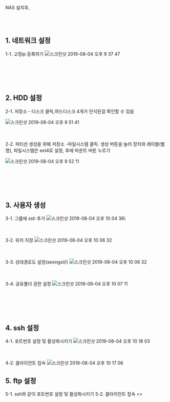 NAS 설치후,

<br/><br/>
## 1. 네트워크 설정
1-1. 고정ip 등록하기
![스크린샷 2019-08-04 오후 9 37 47](https://user-images.githubusercontent.com/44438752/62423911-49f32580-b702-11e9-8fe9-08f8b220e481.png)

<br/><br/><br/><br/>

## 2. HDD 설정
2-1. 저장소 - 디스크 클릭,하드디스크 4개가 인식된걸 확인할 수 있음


![스크린샷 2019-08-04 오후 9 51 41](https://user-images.githubusercontent.com/44438752/62423931-8e7ec100-b702-11e9-95a6-8039568bd8e2.png)

<br/><br/>
2-2. 파티션 생성을 위해 저장소 -파일시스템 클릭. 생성 버튼을 눌러 장치와 레이블(별명), 파일시스템은 ext4로 설정, 후에 마운트 버튼 누르기

![스크린샷 2019-08-04 오후 9 52 11](https://user-images.githubusercontent.com/44438752/62423946-d0a80280-b702-11e9-99cf-14696d7a914f.png)

<br/><br/><br/><br/>

## 3. 사용자 생성

3-1. 그룹에 ssh 추가
![스크린샷 2019-08-04 오후 10 04 36](https://user-images.githubusercontent.com/44438752/62424058-7e67e100-b704-11e9-905c-5f8689216458.png)\

<br/><br/>
3-2. 위치 지정
![스크린샷 2019-08-04 오후 10 06 32](https://user-images.githubusercontent.com/44438752/62424064-8758b280-b704-11e9-9780-6bac0d394f32.png)

<br/><br/>
3-3. 상대경로도 설정(seongsil/)
![스크린샷 2019-08-04 오후 10 06 32](https://user-images.githubusercontent.com/44438752/62618884-553b9080-b950-11e9-8f3f-b536a80417f8.png)


<br/><br/>
3-4. 공유폴더 권한 설정
![스크린샷 2019-08-04 오후 10 07 11](https://user-images.githubusercontent.com/44438752/62424075-ac4d2580-b704-11e9-93fc-25784a9d572b.png)


<br/><br/><br/><br/>

## 4. ssh 설정 
4-1. 포트번호 설정 및 활성화시키기
![스크린샷 2019-08-04 오후 10 18 03](https://user-images.githubusercontent.com/44438752/62424153-c63b3800-b705-11e9-8d7b-7a1152292621.png)

<br/><br/>
4-2. 클라이언트 접속
![스크린샷 2019-08-04 오후 10 17 06](https://user-images.githubusercontent.com/44438752/62424155-d05d3680-b705-11e9-8670-f32f11cb40fe.png)

## 5. ftp 설정
5-1. ssh와 같이 포트번호 설정 및 활성화시키기
5-2. 클라이언트 접속
<>

